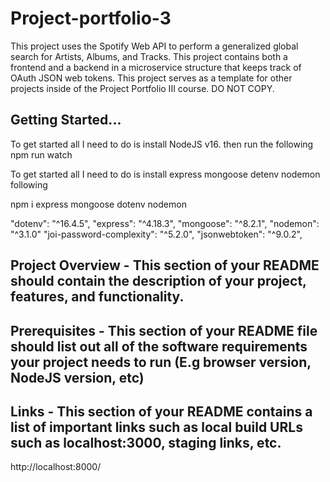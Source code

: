 # Project-portfolio-3

This project uses the Spotify Web API to perform a generalized global search for Artists, Albums, and Tracks. This project contains both a frontend and a backend in a microservice structure that keeps track of OAuth JSON web tokens. This project serves as a template for other projects inside of the Project Portfolio III course. DO NOT COPY.

## Getting Started...

To get started all I need to do is install NodeJS v16. then run the following
npm run watch

To get started all I need to do is install express mongoose detenv nodemon following

npm i express mongoose dotenv nodemon

"dotenv": "^16.4.5",
"express": "^4.18.3",
"mongoose": "^8.2.1",
"nodemon": "^3.1.0"
"joi-password-complexity": "^5.2.0",
"jsonwebtoken": "^9.0.2",

    

## Project Overview - This section of your README should contain the description of your project, features, and functionality.

## Prerequisites - This section of your README file should list out all of the software requirements your project needs to run (E.g browser version, NodeJS version, etc)

## Links - This section of your README contains a list of important links such as local build URLs such as localhost:3000, staging links, etc.

http://localhost:8000/